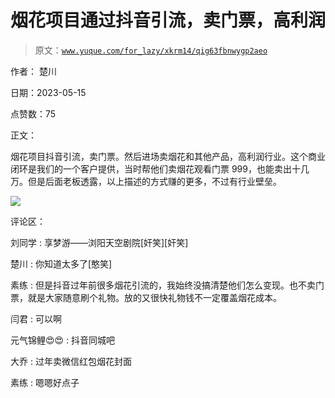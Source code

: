 # 烟花项目通过抖音引流，卖门票，高利润

> 原文：[`www.yuque.com/for_lazy/xkrm14/qig63fbnwygp2aeo`](https://www.yuque.com/for_lazy/xkrm14/qig63fbnwygp2aeo)

作者： 楚川

日期：2023-05-15

点赞数：75

正文：

烟花项目抖音引流，卖门票。然后进场卖烟花和其他产品，高利润行业。这个商业闭环是我们的一个客户提供，当时帮他们卖烟花观看门票 999，也能卖出十几万。但是后面老板透露，以上描述的方式赚的更多，不过有行业壁垒。

![](img/0283a3c1425a283f52f32ef36a329ddc.png)

评论区：

刘同学 : 享梦游——浏阳天空剧院[奸笑][奸笑]

楚川 : 你知道太多了[憨笑]

素练 : 但是抖音过年前很多烟花引流的，我始终没搞清楚他们怎么变现。也不卖门票，就是大家随意刷个礼物。放的又很快礼物钱不一定覆盖烟花成本。

闫君 : 可以啊

元气锦鲤😍😍 : 抖音同城吧

大乔 : 过年卖微信红包烟花封面

素练 : 嗯嗯好点子


